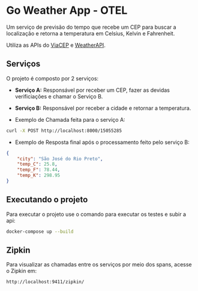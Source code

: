 # Go Weather App - OTEL

Um serviço de previsão do tempo que recebe um CEP para buscar a localização e retorna a temperatura em Celsius, Kelvin e Fahrenheit.

Utiliza as APIs do [ViaCEP](https://viacep.com.br/) e [WeatherAPI](weatherapi.com/).

## Serviços

O projeto é composto por 2 serviços:

- **Serviço A:** Responsável por receber um CEP, fazer as devidas verificiações e chamar o Serviço B.

- **Serviço B:** Responsável por receber a cidade e retornar a temperatura.

- Exemplo de Chamada feita para o serviço A:
  
```bash
curl -X POST http://localhost:8000/15055285

```

- Exemplo de Resposta final após o processamento feito pelo serviço B:

```json
{
    "city": "São José do Rio Preto",
    "temp_C": 25.8,
    "temp_F": 78.44,
    "temp_K": 298.95
}
```

## Executando o projeto

Para executar o projeto use o comando para executar os testes e subir a api:

```bash
docker-compose up --build
```

## Zipkin

Para visualizar as chamadas entre os serviços por meio dos spans, acesse o Zipkin em:

```bash
http://localhost:9411/zipkin/
```
